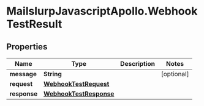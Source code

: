 # MailslurpJavascriptApollo.WebhookTestResult

## Properties

Name | Type | Description | Notes
------------ | ------------- | ------------- | -------------
**message** | **String** |  | [optional] 
**request** | [**WebhookTestRequest**](WebhookTestRequest.md) |  | 
**response** | [**WebhookTestResponse**](WebhookTestResponse.md) |  | 


